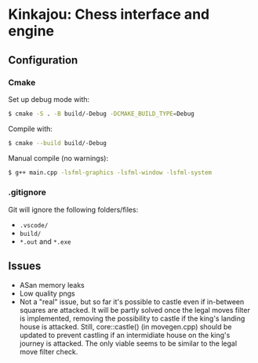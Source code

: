 # Kinkajou: Chess interface and engine

## Configuration

### Cmake

Set up debug mode with:
~~~bash
$ cmake -S . -B build/-Debug -DCMAKE_BUILD_TYPE=Debug
~~~

Compile with:
~~~bash
$ cmake --build build/-Debug
~~~

Manual compile (no warnings):
~~~bash
$ g++ main.cpp -lsfml-graphics -lsfml-window -lsfml-system
~~~

### .gitignore

Git will ignore the following folders/files:
- `.vscode/`
- `build/`
- `*.out` and `*.exe`

## Issues
- ASan memory leaks
- Low quality pngs
- Not a "real" issue, but so far it's possible to castle even if in-between squares are attacked. It will be partly solved once the legal moves filter is implemented, removing the possibility to castle if the king's landing house is attacked. Still, core::castle() (in movegen.cpp) should be updated to prevent castling if an intermidiate house on the king's journey is attacked. The only viable seems to be similar to the legal move filter check. 